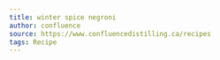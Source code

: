 ```yaml
---
title: winter spice negroni
author: confluence
source: https://www.confluencedistilling.ca/recipes
tags: Recipe
---
```


##